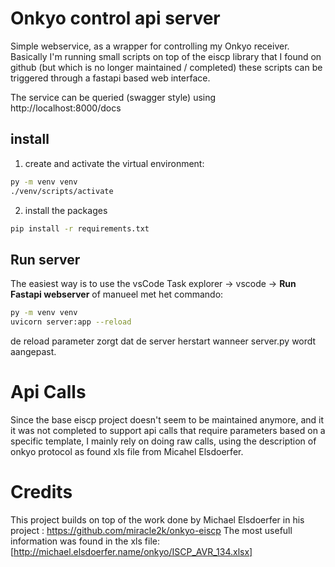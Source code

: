 # Onkyo control api server
Simple webservice, as a wrapper for controlling my Onkyo receiver.
Basically I'm running small scripts on top of the eiscp library that I found on github (but which is no longer maintained / completed)
these scripts can be triggered through a fastapi based web interface.

The service can be queried (swagger style) using http://localhost:8000/docs

## install 
1) create and activate the virtual environment:
```bash
py -m venv venv
./venv/scripts/activate
```
2) install the packages
```bash
pip install -r requirements.txt
```
## Run server
The easiest way is to use the vsCode Task explorer -> vscode -> **Run Fastapi webserver**
of manueel met het commando:
```bash
py -m venv venv
uvicorn server:app --reload
```
de reload parameter zorgt dat de server herstart wanneer server.py wordt aangepast.

# Api Calls
Since the base eiscp project doesn't seem to be maintained anymore, and it it was not completed to support api calls that require parameters based on a specific template, I mainly rely on doing raw calls, using the description of onkyo protocol as found xls file from Micahel Elsdoerfer.

# Credits
This project builds on top of the work done by Michael Elsdoerfer in his project : https://github.com/miracle2k/onkyo-eiscp
The most usefull information was found in the xls file:
[http://michael.elsdoerfer.name/onkyo/ISCP_AVR_134.xlsx]



